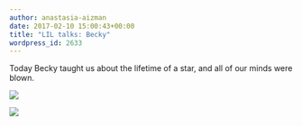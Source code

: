 ```yaml
---
author: anastasia-aizman
date: 2017-02-10 15:00:43+00:00
title: "LIL talks: Becky"
wordpress_id: 2633
---
```


Today Becky taught us about the lifetime of a star, and all of our minds were blown.

![](https://lil-blog-media.s3.amazonaws.com/IMG_20170210_140950-768x1024.jpg)

![](https://lil-blog-media.s3.amazonaws.com/IMG_20170210_134226-768x576.jpg)



